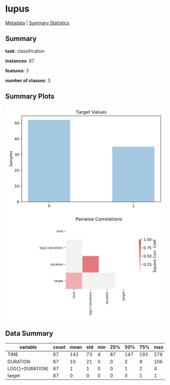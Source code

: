 # lupus

[Metadata](metadata.yaml) | [Summary Statistics](summary_stats.csv)

## Summary

**task**: classification

**instances**: 87

**features**: 3

**number of classes**: 3

## Summary Plots

![Labels](label.svg)
![Corr](corr.svg)

## Data Summary

|	variable	|	count	|	mean	|	std	|	min	|	25%	|	50%	|	75%	|	max|
| --- | --- | --- | --- | --- | --- | --- | --- | --- |
|	TIME	|	87	|	142	|	73	|	4	|	87	|	147	|	193	|	276
|	DURATION	|	87	|	10	|	21	|	0	|	0	|	2	|	9	|	106
|	LOG(1+DURATION)	|	87	|	1	|	1	|	0	|	0	|	1	|	2	|	4
|	target	|	87	|	0	|	0	|	0	|	0	|	0	|	1	|	1
